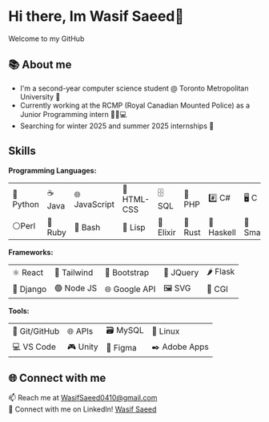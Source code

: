 # Hi there, Im Wasif Saeed👋
Welcome to my GitHub

## 📚 About me
* I'm a second-year computer science student @ Toronto Metropolitan University 🏫
* Currently working at the RCMP (Royal Canadian Mounted Police) as a Junior Programming intern 👮‍♂️💻
* Searching for winter 2025 and summer 2025 internships 🌟

## Skills

**Programming Languages:** 
<table>
  <tr>
    <td>🐍 Python</td>
    <td>☕ Java</td>
    <td>🌐 JavaScript</td>
    <td>🎨 HTML-CSS</td>
    <td>🗄️ SQL</td>
    <td>🐘 PHP</td>
    <td>#️⃣ C#</td>
    <td>🖥️ C</td>
    <td>C➕➕</td>
  </tr>
  <tr>
    <td>⚪Perl</td>
    <td>💎 Ruby</td>
    <td>📜 Bash</td>
    <td>🔮 Lisp</td>
    <td>🧪 Elixir</td>
    <td>🦀 Rust</td>
    <td>🔣 Haskell</td>
    <td>💬 Smalltalk</td>
  </tr>
</table>


**Frameworks:**
<table>
  <tr>
    <td>⚛️ React</td>
    <td>💨 Tailwind</td>
    <td>🎨 Bootstrap</td>
    <td>📜 JQuery</td>
    <td>🌶️ Flask</td>
  </tr>
  <tr>
    <td>🍜 Django</td>
    <td>🟢 Node JS</td>
    <td>🌐 Google API</td>
    <td>🖼️ SVG</td>
    <td>📜 CGI</td>
  </tr>
</table>


**Tools:**
<table>
  <tr>
    <td>🔧 Git/GitHub</td>
    <td>🌐 APIs</td>
    <td>🗃️ MySQL</td>
    <td>🐧 Linux</td>
  </tr>
  <tr>
    <td>💻 VS Code</td>
    <td>🎮 Unity</td>
    <td>🎨 Figma</td>
    <td>✒️ Adobe Apps</td>
  </tr>
</table>


## 🌐 Connect with me

📫 Reach me at WasifSaeed0410@gmail.com
<br>
📇 Connect with me on LinkedIn! 
<a href="https://www.linkedin.com/in/wasif-saeed-077169203/">
Wasif Saeed
</a>



